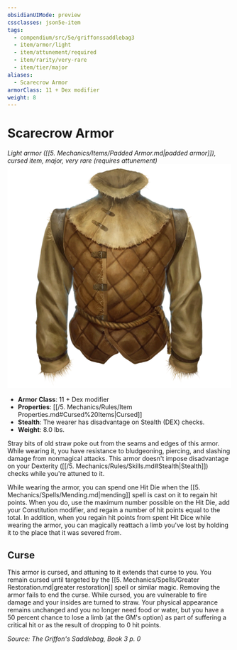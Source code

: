 ```yaml
---
obsidianUIMode: preview
cssclasses: json5e-item
tags:
  - compendium/src/5e/griffonssaddlebag3
  - item/armor/light
  - item/attunement/required
  - item/rarity/very-rare
  - item/tier/major
aliases:
  - Scarecrow Armor
armorClass: 11 + Dex modifier
weight: 8
---
```

# Scarecrow Armor
*Light armor ([[5. Mechanics/Items/Padded Armor.md\|padded armor]]), cursed item, major, very rare (requires attunement)*  
![](https://raw.githubusercontent.com/TheGiddyLimit/homebrew-img/main/img/GriffonsSaddlebag3/Scarecrow-Armor.webp#right)  

- **Armor Class**: 11 + Dex modifier
- **Properties**: [[/5. Mechanics/Rules/Item Properties.md#Cursed%20Items\|Cursed]]
- **Stealth**: The wearer has disadvantage on Stealth (DEX) checks.
- **Weight**: 8.0 lbs.

Stray bits of old straw poke out from the seams and edges of this armor. While wearing it, you have resistance to bludgeoning, piercing, and slashing damage from nonmagical attacks. This armor doesn't impose disadvantage on your Dexterity ([[/5. Mechanics/Rules/Skills.md#Stealth\|Stealth]]) checks while you're attuned to it.

While wearing the armor, you can spend one Hit Die when the [[5. Mechanics/Spells/Mending.md\|mending]] spell is cast on it to regain hit points. When you do, use the maximum number possible on the Hit Die, add your Constitution modifier, and regain a number of hit points equal to the total. In addition, when you regain hit points from spent Hit Dice while wearing the armor, you can magically reattach a limb you've lost by holding it to the place that it was severed from.

## Curse

This armor is cursed, and attuning to it extends that curse to you. You remain cursed until targeted by the [[5. Mechanics/Spells/Greater Restoration.md\|greater restoration]] spell or similar magic. Removing the armor fails to end the curse. While cursed, you are vulnerable to fire damage and your insides are turned to straw. Your physical appearance remains unchanged and you no longer need food or water, but you have a 50 percent chance to lose a limb (at the GM's option) as part of suffering a critical hit or as the result of dropping to 0 hit points.

*Source: The Griffon's Saddlebag, Book 3 p. 0*
